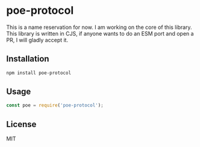 # poe-protocol
This is a name reservation for now. I am working on the core of this library. This library is written in CJS, if anyone
wants to do an ESM port and open a PR, I will gladly accept it.

## Installation
```bash
npm install poe-protocol
```

## Usage
```javascript
const poe = require('poe-protocol');
```

## License
MIT